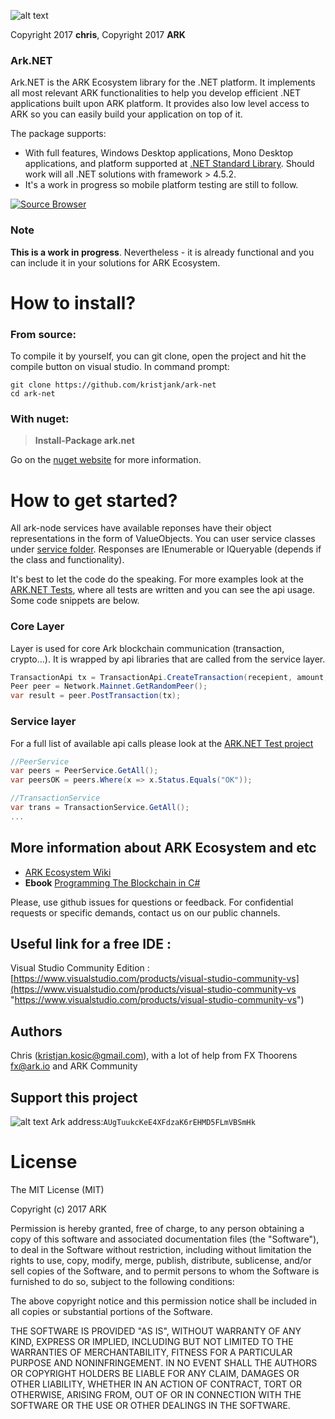 
![alt text](https://github.com/kristjank/ark-net/blob/master/ark-net/res/arknet-new.png)

Copyright 2017 **chris**, Copyright 2017 **ARK**

### Ark.NET
Ark.NET is the ARK Ecosystem library for the .NET platform. It implements all most relevant ARK functionalities to help you  develop efficient .NET applications built upon ARK platform. It provides also low level access to ARK so you can easily build your application on top of it. 

The package supports:
* With full features, Windows Desktop applications, Mono Desktop applications, and platform supported at [.NET Standard Library](https://docs.microsoft.com/en-us/dotnet/articles/standard/library). Should work will all .NET solutions with framework > 4.5.2.
* It's a work in progress so mobile platform testing are still to follow. 

[![Source Browser](https://img.shields.io/badge/Browse-Source-green.svg)](http://sourcebrowser.io/Browse/kristjank/ark-net)

### Note
**This is a work in progress**. Nevertheless - it is already functional and you can include it in your solutions for ARK Ecosystem.

# How to install?
### From source:
To compile it by yourself, you can git clone, open the project and hit the compile button on visual studio.
In command prompt:
```
git clone https://github.com/kristjank/ark-net
cd ark-net
```
### With nuget:
>**Install-Package ark.net** 

Go on the [nuget website](https://www.nuget.org/packages/ark.net/) for more information.


# How to get started? 

All ark-node services have available reponses have their object representations in the form of ValueObjects. You can user service classes under [service folder](https://github.com/kristjank/ark-net/tree/master/ark-net/service). Responses are IEnumerable or IQueryable (depends if the class and functionality).

It's best to let the code do the speaking. For more examples look at the [ARK.NET Tests](https://github.com/kristjank/ark-net/blob/master/ark-netTests/io/ark/core/ModelTests.cs#L22), where all tests are written and you can see the api usage. Some code snippets are below.

### Core Layer 
Layer is used for core Ark blockchain communication (transaction, crypto...). It is wrapped by api libraries that are called from the service layer.
```c#
TransactionApi tx = TransactionApi.CreateTransaction(recepient, amount, description, passphrase);
Peer peer = Network.Mainnet.GetRandomPeer();
var result = peer.PostTransaction(tx);          
```
### Service layer 
For a full list of available api calls please look at the  [ARK.NET Test project](https://github.com/kristjank/ark-net/blob/master/ark-netTests/)
```c#
//PeerService
var peers = PeerService.GetAll();
var peersOK = peers.Where(x => x.Status.Equals("OK"));

//TransactionService
var trans = TransactionService.GetAll();
...
```

## More information about ARK Ecosystem and etc
* [ARK Ecosystem Wiki](https://github.com/kristjank/wiki)
* **Ebook** [Programming The Blockchain in C#](https://www.gitbook.com/book/programmingblockchain/programmingblockchain/details)

Please, use github issues for questions or feedback. For confidential requests or specific demands, contact us on our public channels.


## Useful link for a free IDE :
Visual Studio Community Edition : [https://www.visualstudio.com/products/visual-studio-community-vs](https://www.visualstudio.com/products/visual-studio-community-vs "https://www.visualstudio.com/products/visual-studio-community-vs")

## Authors
Chris (kristjan.kosic@gmail.com), with a lot of help from FX Thoorens fx@ark.io and ARK Community

## Support this project
![alt text](https://github.com/Moustikitos/arky/raw/master/ark-logo.png)
Ark address:``AUgTuukcKeE4XFdzaK6rEHMD5FLmVBSmHk``


# License
The MIT License (MIT)

Copyright (c) 2017 ARK

Permission is hereby granted, free of charge, to any person obtaining a copy of this software and associated documentation files (the "Software"), to deal in the Software without restriction, including without limitation the rights to use, copy, modify, merge, publish, distribute, sublicense, and/or sell copies of the Software, and to permit persons to whom the Software is furnished to do so, subject to the following conditions:

The above copyright notice and this permission notice shall be included in all copies or substantial portions of the Software.

THE SOFTWARE IS PROVIDED "AS IS", WITHOUT WARRANTY OF ANY KIND, EXPRESS OR IMPLIED, INCLUDING BUT NOT LIMITED TO THE WARRANTIES OF MERCHANTABILITY, FITNESS FOR A PARTICULAR PURPOSE AND NONINFRINGEMENT. IN NO EVENT SHALL THE AUTHORS OR COPYRIGHT HOLDERS BE LIABLE FOR ANY CLAIM, DAMAGES OR OTHER LIABILITY, WHETHER IN AN ACTION OF CONTRACT, TORT OR OTHERWISE, ARISING FROM, OUT OF OR IN CONNECTION WITH THE SOFTWARE OR THE USE OR OTHER DEALINGS IN THE SOFTWARE.







